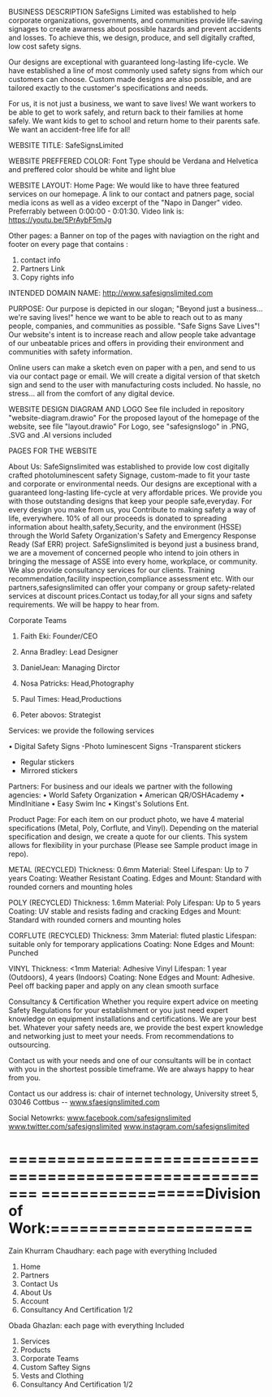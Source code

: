 BUSINESS DESCRIPTION
SafeSigns Limited was established to help corporate organizations, governments, and communities provide life-saving signages to create awarness about possible hazards and prevent accidents and losses. To achieve this, we design, produce, and sell digitally crafted, low cost safety signs.

Our designs are exceptional with guaranteed long-lasting life-cycle. We have established a line of most commonly used safety signs from which our customers can choose. Custom made designs are also possible, and are tailored exactly to the customer's specifications and needs.

For us, it is not just a business, we want to save lives! We want workers to be able to get to work safely, and return back to their families at home safely. We want kids to get to school and return home to their parents safe. We want an accident-free life for all!

WEBSITE TITLE:
SafeSignsLimited

WEBSITE PREFFERED COLOR:
Font Type should be Verdana and Helvetica
and preffered color should be white and light blue 

WEBSITE LAYOUT:
Home Page:
We would like to have three featured services on our homepage. A link to our contact and patners page, social media icons as well as a video excerpt of the "Napo in Danger" video. Preferrably between 0:00:00 - 0:01:30. Video link is: https://youtu.be/5PrAybF5mJg

Other pages:
a Banner on top of the pages  with naviagtion on the right and footer on every page that contains :
1. contact info
2. Partners Link
3. Copy rights info


INTENDED DOMAIN NAME:
http://www.safesignslimited.com

PURPOSE:
Our purpose is depicted in our slogan; "Beyond just a business... we're saving lives!" hence we want to be able to reach out to as many people, companies, and communities as possible. "Safe Signs Save Lives"! Our website's intent is to increase reach and allow people take advantage of our unbeatable prices and offers in providing their environment and communities with safety information.

Online users can make a sketch even on paper with a pen, and send to us via our contact page or email. We will create a digital version of that sketch sign and send to the user with manufacturing costs included. No hassle, no stress... all from the comfort of any digital device.


WEBSITE DESIGN DIAGRAM AND LOGO
See file included in repository "website-diagram.drawio"
For the proposed layout of the homepage of the website, see file "layout.drawio"
For Logo, see "safesignslogo" in .PNG, .SVG and .AI versions included

PAGES FOR THE WEBSITE

About Us: 
SafeSignslimited was established to provide low cost digitally crafted photoluminescent safety Signage, custom-made to fit your taste and corporate or environmental needs. Our designs are exceptional with a guaranteed long-lasting life-cycle at very affordable prices. We provide you with those outstanding designs that keep your people safe,everyday. For every design you make from us, you Contribute to making safety a way of life, everywhere. 10% of all our proceeds is donated to spreading information about health,safety,Security, and the environment (HSSE) through the World Safety Organization's Safety and Emergency Response Ready (Saf ERR) project. SafeSignslimited is beyond just a business brand, we are a movement of concerned people who intend to join others in bringing the message of ASSE into every home, workplace, or community. We also provide consultancy services for our clients. Training recommendation,facility inspection,compliance assessment etc. With our partners,safesignslimited can offer your company or group safety-related services at discount prices.Contact us today,for all your signs and safety requirements. We will be happy to hear from.<br>

Corporate Teams
1. Faith Eki: Founder/CEO
    
2. Anna Bradley: Lead Designer 

3. DanielJean: Managing Dirctor

4. Nosa Patricks: Head,Photography

5. Paul Times: Head,Productions
6. Peter abovos: Strategist


Services: we provide the following services 

• Digital Safety Signs
  -Photo luminescent Signs
  -Transparent stickers
   * Regular stickers
   * Mirrored stickers
   
Partners: For business and our ideals we partner with the following agencies:
• World Safety Organization
• American QR/OSHAcademy
• MindInitiane
• Easy Swim Inc
• Kingst's Solutions Ent.

Product Page:
For each item on our product photo, we have 4 material specifications (Metal, Poly, Corflute, and Vinyl). Depending on the material specification and design, we create a quote for our clients. This system allows for flexibility in your purchase (Please see Sample product image in repo).

METAL (RECYCLED) Thickness: 0.6mm Material: Steel Lifespan: Up to 7 years Coating: Weather Resistant Coating. Edges and Mount: Standard with rounded corners and mounting holes

POLY (RECYCLED) Thickness: 1.6mm Material: Poly Lifespan: Up to 5 years Coating: UV stable and resists fading and cracking Edges and Mount: Standard with rounded corners and mounting holes

CORFLUTE (RECYCLED) Thickness: 3mm Material: fluted plastic Lifespan: suitable only for temporary applications Coating: None Edges and Mount: Punched

VINYL Thickness: <1mm Material: Adhesive Vinyl Lifespan: 1 year (Outdoors), 4 years (Indoors) Coating: None Edges and Mount: Adhesive. Peel off backing paper and apply on any clean smooth surface

Consultancy & Certification
Whether you require expert advice on meeting Safety Regulations for your establishment or you just need expert knowledge on equipment installations and certifications. We are your best bet. Whatever your safety needs are, we provide the best expert knowledge and networking just to meet your needs. From recommendations to outsourcing.

Contact us with your needs and one of our consultants will be in contact with you in the shortest possible timeframe. We are always happy to hear from you.
  

Contact us
our address is: chair of internet technology, University street 5, 03046 Cottbus
-- www.sfaesignslimited.com

Social Netowrks: 
www.facebook.com/safesignslimited
www.twitter.com/safesignslimited
www.instagram.com/safesignslimited


=======================================================
=================Division of Work:=====================
=======================================================

Zain Khurram Chaudhary:
each page with everything Included
1) Home
2) Partners
3) Contact Us
4) About Us
5) Account
6) Consultancy And Certification 1/2

Obada Ghazlan:
each page with everything Included
1) Services
2) Products
3) Corporate Teams
4) Custom Saftey Signs
5) Vests and Clothing
6) Consultancy And Certification 1/2
